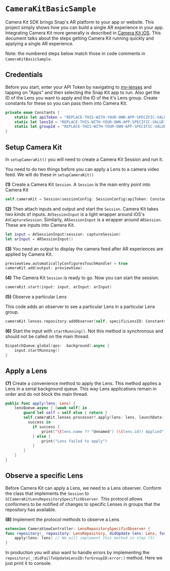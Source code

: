 # ``CameraKitBasicSample``
Camera Kit SDK brings Snap's AR platform to your app or website. This project simply shows how you can build a single AR experience in your app. Integrating Camera Kit more generally is described in [Camera Kit iOS](./README.md). This document talks about the steps getting Camera Kit running quickly and applying a single AR experience.

Note: the numbered steps below match those in code comments in ``CameraKitBasicSample``.

 ## Credentials

Before you start, enter your API Token by navigating to [my-lenses](https://my-lenses.snapchat.com/) and tapping on "Apps" and then selecting the Snap Kit app to run. Also get the ID of the Lens you want to apply and the ID of the it's Lens group. Create constants for these so you can pass them into Camera Kit.  

```swift 
private enum Constants {
    static let apiToken = "REPLACE-THIS-WITH-YOUR-OWN-APP-SPECIFIC-VALUE"
    static let lensId = "REPLACE-THIS-WITH-YOUR-OWN-APP-SPECIFIC-VALUE"
    static let groupId = "REPLACE-THIS-WITH-YOUR-OWN-APP-SPECIFIC-VALUE"
}
```

## Setup Camera Kit

In ``setupCameraKit()`` you will need to create a Camera Kit Session and run it.  

You need to do two things before you can apply a Lens to a camera video feed. We will do these in ``setupCameraKit()``

**(1)** Create a Camera Kit ```Session```. A ``Session`` is the main entry point into Camera Kit  

``` swift
self.cameraKit = Session(sessionConfig: SessionConfig(apiToken: Constants.apiToken), lensesConfig: LensesConfig(cacheConfig: CacheConfig(lensContentMaxSize: 150 * 1024 * 1024)), errorHandler: nil)
```

**(2)** Then attach inputs and output and start the ``Session``. Camera Kit takes two kinds of inputs. ``AVSessionInput`` is a light wrapper around iOS's ``AVCaptureSession``. Similarly, ``ARSessionInput`` is a wrapper around ``ARSession``. These are inputs into Camera Kit. 

``` swift
let input = AVSessionInput(session: captureSession)
let arInput = ARSessionInput()
```

**(3)** You need an output to display the camera feed after AR experiences are applied by Camera Kit. 

```swift 
previewView.automaticallyConfiguresTouchHandler = true
cameraKit.add(output: previewView)
```

**(4)** The Camera Kit ``Session`` is ready to go. Now you can start the session. 

``` swift
cameraKit.start(input: input, arInput: arInput)
```

 **(5)** Observe a particular Lens

This code adds an observer to see a particular Lens in a particular Lens group.  

```swift 
cameraKit.lenses.repository.addObserver(self, specificLensID: Constants.lensId, inGroupID: Constants.groupId)
```

 **(6)**  Start the input with ``startRunning()``. Not this method is synchronous and should not be called on the main thread.

``` swift     
DispatchQueue.global(qos: .background).async {
	input.startRunning()
}
```

## Apply a Lens

**(7)** Create a convenience method to apply the Lens. This method applies a Lens in a serial background queue. This way Lens applications remain in order and do not block the main thread. 

``` swift
public func apply(lens: Lens) {
    lensQueue.async { [weak self] in
        guard let self = self else { return }
        self.cameraKit.lenses.processor?.apply(lens: lens, launchData: nil) {
          success in
            if success {
                print("\(lens.name ?? "Unnamed") (\(lens.id)) Applied")
            } else {
                print("Lens failed to apply")
            }
        }
    }
}
```


## Observe a specific Lens

Before Camera Kit can apply a Lens, we need to a Lens observer. Conform the class that implements the ``Session`` to ``SCCameraKitLensRepositorySpecificObserver``. This protocol allows conformers to be notified of changes to specific Lenses in groups that the repository has available.

**(8)** Implement the protocol methods to observe a Lens

``` swift
extension CameraViewController: LensRepositorySpecificObserver {
func repository(_ repository: LensRepository, didUpdate lens: Lens, forGroupID groupID: String) {
    apply(lens: lens) // We will implement this method in step (5)
}
```

In production you will also want to handle errors by implementing the ``repository(_:didFailToUpdateLensID:forGroupID:error:)`` method. Here we just print it to console.
